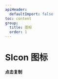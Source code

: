 ```yaml
---
apiHeader:
  defaultImport: false
toc: content
group:
  title: 图标
  order: 1
---
```


# SIcon 图标

**点击复制**

<code src="./demos/index.tsx"></code>
